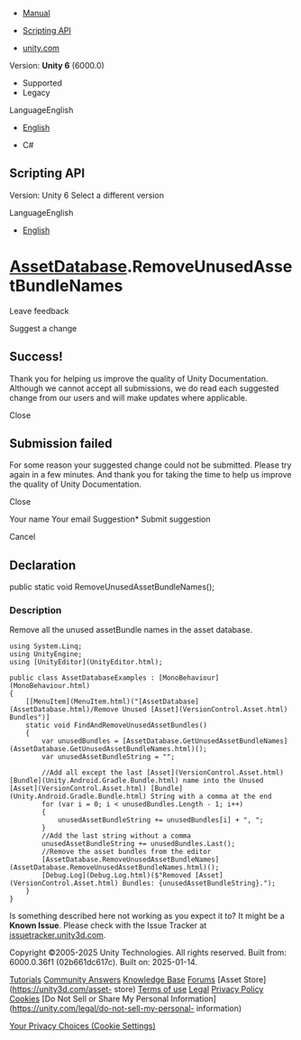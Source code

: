 [ ]()

  * [Manual](../Manual/index.html)
  * [Scripting API](../ScriptReference/index.html)

  * [unity.com](https://unity.com/)

Version: **Unity 6** (6000.0)

  * Supported
  * Legacy

LanguageEnglish

  * [English]()

  * C#

[ ](https://docs.unity3d.com)

## Scripting API

Version: Unity 6 Select a different version

LanguageEnglish

  * [English]()

#  [AssetDatabase](AssetDatabase.html).RemoveUnusedAssetBundleNames

Leave feedback

Suggest a change

## Success!

Thank you for helping us improve the quality of Unity Documentation. Although
we cannot accept all submissions, we do read each suggested change from our
users and will make updates where applicable.

Close

## Submission failed

For some reason your suggested change could not be submitted. Please <a>try
again</a> in a few minutes. And thank you for taking the time to help us
improve the quality of Unity Documentation.

Close

Your name Your email Suggestion* Submit suggestion

Cancel

[ ]()

## Declaration

public static void RemoveUnusedAssetBundleNames();

### Description

Remove all the unused assetBundle names in the asset database.

    
    
    using System.Linq;
    using UnityEngine;
    using [UnityEditor](UnityEditor.html);  
      
    public class AssetDatabaseExamples : [MonoBehaviour](MonoBehaviour.html)
    {
        [[MenuItem](MenuItem.html)("[AssetDatabase](AssetDatabase.html)/Remove Unused [Asset](VersionControl.Asset.html) Bundles")]
        static void FindAndRemoveUnusedAssetBundles()
        {
            var unusedBundles = [AssetDatabase.GetUnusedAssetBundleNames](AssetDatabase.GetUnusedAssetBundleNames.html)();
            var unusedAssetBundleString = "";  
      
            //Add all except the last [Asset](VersionControl.Asset.html) [Bundle](Unity.Android.Gradle.Bundle.html) name into the Unused [Asset](VersionControl.Asset.html) [Bundle](Unity.Android.Gradle.Bundle.html) String with a comma at the end
            for (var i = 0; i < unusedBundles.Length - 1; i++)
            {
                unusedAssetBundleString += unusedBundles[i] + ", ";
            }
            //Add the last string without a comma
            unusedAssetBundleString += unusedBundles.Last();
            //Remove the asset bundles from the editor
            [AssetDatabase.RemoveUnusedAssetBundleNames](AssetDatabase.RemoveUnusedAssetBundleNames.html)();
            [Debug.Log](Debug.Log.html)($"Removed [Asset](VersionControl.Asset.html) Bundles: {unusedAssetBundleString}.");
        }
    }

Is something described here not working as you expect it to? It might be a
**Known Issue**. Please check with the Issue Tracker at
[issuetracker.unity3d.com](https://issuetracker.unity3d.com).

Copyright ©2005-2025 Unity Technologies. All rights reserved. Built from:
6000.0.36f1 (02b661dc617c). Built on: 2025-01-14.

[Tutorials](https://unity3d.com/learn) [Community
Answers](https://answers.unity3d.com) [Knowledge
Base](https://support.unity3d.com/hc/en-us)
[Forums](https://forum.unity3d.com) [Asset Store](https://unity3d.com/asset-
store) [Terms of use](https://docs.unity3d.com/Manual/TermsOfUse.html)
[Legal](https://unity.com/legal) [Privacy
Policy](https://unity.com/legal/privacy-policy)
[Cookies](https://unity.com/legal/cookie-policy) [Do Not Sell or Share My
Personal Information](https://unity.com/legal/do-not-sell-my-personal-
information)

[Your Privacy Choices (Cookie Settings)](javascript:void\(0\);)

